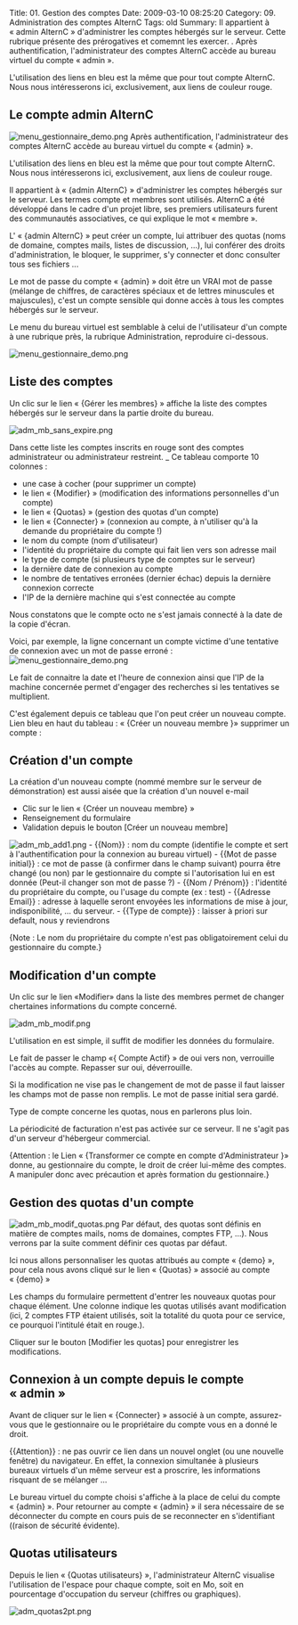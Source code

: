 Title: 01. Gestion des comptes 
Date: 2009-03-10 08:25:20
Category: 09. Administration des comptes AlternC
Tags: old
Summary: Il appartient  à « admin AlternC » d'administrer les comptes hébergés sur le serveur. Cette rubrique présente des prérogatives et comemnt les exercer.
 . Après authentification, l'administrateur des comptes AlternC accède au bureau virtuel du compte « admin ».

L'utilisation des liens en bleu est la même que pour tout compte AlternC.
Nous nous intéresserons ici, exclusivement, aux liens de couleur rouge.


## Le compte admin AlternC

<img src="/img/menu_gestionnaire_demo.png" title="to complete" alt="menu_gestionnaire_demo.png" /> Après authentification, l'administrateur des comptes AlternC accède au bureau virtuel du compte « {admin} ».
 
L'utilisation des liens en bleu est la même que pour tout compte AlternC.
Nous nous intéresserons ici, exclusivement, aux liens de couleur rouge.

Il appartient  à « {admin AlternC} » d'administrer les comptes hébergés sur le serveur.
Les termes compte et membres sont utilisés. AlternC a été développé dans le cadre d'un projet libre, ses premiers utilisateurs furent des communautés associatives, ce qui explique le mot « membre ». 

L' « {admin AlternC} » peut créer un compte, lui attribuer des quotas (noms de domaine, comptes mails, listes de discussion, ...), lui conférer des droits d'administration, le bloquer, le supprimer, s'y connecter et donc consulter tous ses fichiers  ...

Le mot de passe du compte « {admin} » doit être un VRAI mot de passe (mélange de chiffres, de caractères spéciaux et de lettres minuscules et majuscules), c'est un compte sensible qui donne accès à tous les comptes hébergés sur le serveur.

Le menu du bureau virtuel est semblable à celui de l'utilisateur d'un compte à une rubrique près, la rubrique Administration, reproduire ci-dessous. 

<img src="/img/menu_gestionnaire_demo.png" title="to complete" alt="menu_gestionnaire_demo.png" />

## Liste des comptes

Un clic sur le lien « {Gérer les membres} » affiche la liste des comptes hébergés sur le serveur dans la partie droite du bureau.

<img src="/img/adm_mb_sans_expire.png" title="to complete" alt="adm_mb_sans_expire.png" />

Dans cette liste les comptes inscrits en rouge sont des comptes administrateur  ou administrateur  restreint.
_ Ce tableau comporte 10 colonnes :

  -  une case à cocher (pour supprimer un compte)
  -  le lien « {Modifier} » (modification des informations personnelles d'un compte)
  -  le lien « {Quotas} » (gestion des quotas d'un compte)
  -  le lien « {Connecter} » (connexion au compte, à n'utiliser qu'à la demande du propriétaire du compte !)
  -  le nom du compte (nom d'utilisateur)
  -  l'identité du propriétaire du compte qui fait lien vers son adresse mail 
  -  le type de compte (si plusieurs type de comptes sur le serveur)
  -  la dernière date de connexion au compte
  -  le nombre de tentatives erronées (dernier échac) depuis la dernière connexion correcte
  -  l'IP de la dernière machine qui s'est connectée au compte 

Nous constatons que le compte octo ne s'est jamais connecté à la date de la copie d'écran.

Voici, par exemple, la ligne concernant un compte victime d'une tentative de connexion avec un mot de passe erroné :
<img src="/img/menu_gestionnaire_demo.png" title="to complete" alt="menu_gestionnaire_demo.png" />

Le fait de connaitre la date et l'heure de connexion ainsi que l'IP de la machine concernée permet d'engager des recherches si les tentatives se multiplient.

C'est également depuis ce tableau que l'on peut créer un nouveau compte.
Lien bleu en haut du tableau : « {Créer un nouveau membre }»
supprimer un compte :

## Création d'un compte

La création d'un nouveau compte (nommé membre sur le serveur de démonstration)  est aussi aisée que la création d'un nouvel e-mail

  -  Clic sur le lien « {Créer un nouveau membre} »
  -  Renseignement du formulaire
  -  Validation depuis le bouton [Créer un nouveau membre]
<img src="/img/adm_mb_add1.png" title="to complete" alt="adm_mb_add1.png" />
  -  {{Nom}} : nom du compte (identifie le compte et sert à l'authentification pour la connexion au bureau virtuel)
  -  {{Mot de passe initial}} : ce mot de passe (à confirmer dans le champ suivant) pourra être changé (ou non) par le gestionnaire du compte si l'autorisation lui en est donnée (Peut-il changer son mot de passe ?)
  -  {{Nom / Prénom}} : l'identité du propriétaire du compte, ou l'usage du compte (ex : test)
  -  {{Adresse Email}} : adresse à laquelle seront envoyées les informations de mise à jour, indisponibilité, ... du serveur.
  -  {{Type de compte}} : laisser à priori sur default, nous y reviendrons

{Note : Le nom du propriétaire du compte n'est pas obligatoirement celui du gestionnaire du compte.}

## Modification d'un compte

Un clic sur le lien «Modifier» dans la liste des membres permet de changer chertaines informations du compte concerné.

<img src="/img/adm_mb_modif.png" title="to complete" alt="adm_mb_modif.png" />

L'utilisation en est simple, il suffit de modifier les données du formulaire.

Le fait de passer le champ «{ Compte Actif} » de oui vers non, verrouille l'accès au compte. Repasser sur oui, déverrouille.

Si la modification ne vise pas le changement de mot de passe il faut laisser les champs mot de passe non remplis. Le mot de passe initial sera gardé.

Type de compte concerne les quotas, nous en parlerons plus loin.

La périodicité de facturation n'est pas activée sur ce serveur. Il ne s'agit pas d'un serveur d'hébergeur commercial.

{Attention : le Lien « {Transformer ce compte en compte d'Administrateur }» donne, au gestionnaire du compte, le droit de créer lui-même des comptes. A manipuler donc avec précaution et après formation du gestionnaire.}

## Gestion des quotas d'un compte

<img src="/img/adm_mb_modif_quotas.png" title="to complete" alt="adm_mb_modif_quotas.png" /> Par défaut, des quotas sont définis en matière de comptes mails, noms de domaines, comptes FTP, ...). Nous verrons par la suite comment définir ces quotas par défaut.

Ici nous allons personnaliser les quotas attribués au compte « {demo} », pour cela nous avons cliqué sur le lien « {Quotas} » associé au compte « {demo} »

Les champs du formulaire permettent d'entrer les nouveaux quotas pour chaque élément. Une colonne indique les quotas utilisés  avant modification (ici, 2 comptes FTP étaient utilisés, soit  la totalité du quota pour ce service, ce pourquoi l'intitulé était en rouge.).

Cliquer sur le bouton [Modifier les quotas] pour enregistrer les modifications.

## Connexion à un compte depuis le compte « admin »

Avant de cliquer sur le lien « {Connecter} » associé à un compte, assurez-vous que le gestionnaire ou le propriétaire du compte vous en a donné le droit.

{{Attention}} : ne pas ouvrir ce lien dans un nouvel onglet (ou une nouvelle fenêtre) du navigateur. En effet, la connexion simultanée à plusieurs bureaux virtuels d'un même serveur est a proscrire, les informations risquant de se mélanger ... 

Le bureau virtuel du compte choisi s'affiche à la place de celui du compte « {admin} ».  Pour retourner au compte « {admin} » il sera nécessaire de se déconnecter du compte en cours puis de se reconnecter en s'identifiant ((raison de sécurité évidente).


## Quotas utilisateurs

Depuis le lien « {Quotas utilisateurs} », l'administrateur AlternC visualise l'utilisation de l'espace pour chaque compte, soit en Mo, soit en pourcentage d'occupation du serveur (chiffres ou graphiques).

<img src="/img/adm_quotas2pt.png" title="to complete" alt="adm_quotas2pt.png" />
